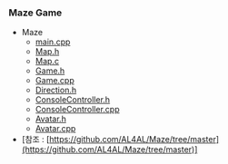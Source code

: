 ### Maze Game
* Maze
  * [main.cpp]()
  * [Map.h]()
  * [Map.c]()
  * [Game.h]()
  * [Game.cpp]()
  * [Direction.h]()
  * [ConsoleController.h]()
  * [ConsoleController.cpp]()
  * [Avatar.h]()
  * [Avatar.cpp]()
* [참조 : [https://github.com/AL4AL/Maze/tree/master](https://github.com/AL4AL/Maze/tree/master)]
